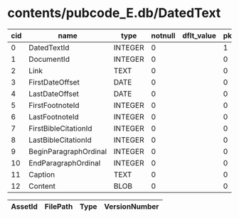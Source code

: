 # contents/pubcode_E.db/DatedText

|cid|name|type|notnull|dflt_value|pk|
| - | -- | -- | ----- | -------- | - |
|0|DatedTextId|INTEGER|0||1|
|1|DocumentId|INTEGER|0||0|
|2|Link|TEXT|0||0|
|3|FirstDateOffset|DATE|0||0|
|4|LastDateOffset|DATE|0||0|
|5|FirstFootnoteId|INTEGER|0||0|
|6|LastFootnoteId|INTEGER|0||0|
|7|FirstBibleCitationId|INTEGER|0||0|
|8|LastBibleCitationId|INTEGER|0||0|
|9|BeginParagraphOrdinal|INTEGER|0||0|
|10|EndParagraphOrdinal|INTEGER|0||0|
|11|Caption|TEXT|0||0|
|12|Content|BLOB|0||0|

| AssetId | FilePath | Type | VersionNumber |
| - | - | - | - |
